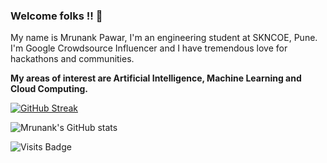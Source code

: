 ### Welcome folks !! 👋
My name is Mrunank Pawar, I'm an engineering student at SKNCOE, Pune. I'm Google Crowdsource Influencer and I have tremendous love for hackathons and communities. 

__My areas of interest are Artificial Intelligence, Machine Learning and Cloud Computing.__

<a href="https://www.linkedin.com/in/mrunankpawar/" target="_blank">

[![GitHub Streak](https://github-readme-streak-stats.herokuapp.com/?user=mrunankpawar&theme=radical)](https://git.io/streak-stats)

![Mrunank's GitHub stats](https://github-readme-stats.vercel.app/api?username=mrunankpawar&show_icons=true&theme=radical)

![Visits Badge](https://badges.pufler.dev/visits/mrunankpawar/mrunankpawar)
